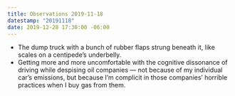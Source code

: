 ```yaml
---
title: Observations 2019-11-18
datestamp: "20191118"
date: 2019-12-28 17:30:00 -06:00
---
```


- The dump truck with a bunch of rubber flaps strung beneath it, like scales on a centipede’s underbelly.
- Getting more and more uncomfortable with the cognitive dissonance of driving while despising oil companies — not because of my individual car’s emissions, but because I’m complicit in those companies’ horrible practices when I buy gas from them.
